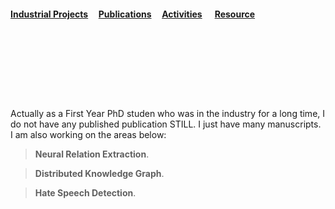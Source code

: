 #### [Industrial Projects](./Industrial-Projects.html)&nbsp; &nbsp; &nbsp;[Publications](./Publications.html)&nbsp; &nbsp; &nbsp;[Activities](./Activities.html)&nbsp; &nbsp; &nbsp; [Resource](./Resource.html)&nbsp; &nbsp; &nbsp;        
<p>&nbsp;</p>
<p>&nbsp;</p>
<p>&nbsp;</p>
<p>&nbsp;</p>

Actually as a First Year PhD studen who was in the industry for a long time, I do not have any published publication STILL. I just have many manuscripts. I am also working on the areas below:  


>**Neural Relation Extraction**. 

>**Distributed Knowledge Graph**. 

>**Hate Speech Detection**. 





